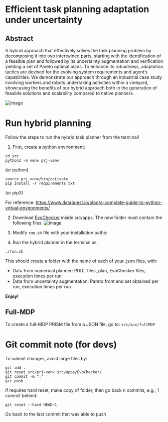 # Efficient task planning adaptation under uncertainty

## Abstract

A hybrid approach that effectively solves the task planning problem by decomposing it into two intertwined parts, starting with the identification of a feasible plan and followed by its uncertainty augmentation and verification yielding a set of Pareto optimal plans. To enhance its robustness, adaptation tactics are devised for the evolving system requirements and agent’s capabilities. We demonstrate our approach through an industrial case study involving workers and robots undertaking activities within a vineyard, showcasing the benefits of our hybrid approach both in the generation of feasible solutions and scalability compared to native planners.

![image](https://github.com/user-attachments/assets/a1ac9011-b261-4b4b-8350-0241fd0ffc89)



# Run hybrid planning

Follow the steps to run the hybrid task planner from the terminal! 

1) First, create a python environment:
```
cd src
python3 -m venv prj-venv
```
(or python)

```
source prj-venv/bin/activate
pip install -r requirements.txt
```
(or pip3)

For reference: https://www.dataquest.io/blog/a-complete-guide-to-python-virtual-environments/

2) Download [EvoChecker](https://github.com/gerasimou/EvoChecker/tree/evoCheckerJar) inside src/apps. The new folder must contain the following files:
![image](https://github.com/user-attachments/assets/752140ef-b815-4eed-854f-06414dee453d)


3) Modify ```run.sh``` file with your installation paths:


4) Run the hybrid planner in the terminal as:
```
./run.sh
```
This should create a folder with the name of each of your .json files, with:
- Data from numerical planner: PDDL files, plan, EvoChecker files, execution times per run
- Data from uncertainty augmentation: Pareto front and set obtained per run, execution times per run

**Enjoy!**


## Full-MDP
To create a full-MDP PRISM file from a JSON file, go to:
```src/aux/fullMDP```


# Git commit note (for devs)
To submit changes, avoid large files by:
```
git add .
git reset src/prj-venv src/apps/EvoChecker/
git commit -m "."
git push
```

If requires hard reset, make copy of folder, then go back n commits, e.g., 1 commit behind:
```
git reset --hard HEAD~1
```
Go back to the last commit that was able to push
